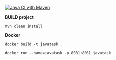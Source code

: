 [![Java CI with Maven](https://github.com/andronaft/JAVA_test_task/actions/workflows/build.yml/badge.svg?branch=main)](https://github.com/andronaft/JAVA_test_task/actions/workflows/build.yml)

**BUILD project** 

`mvn clean install`

**Docker**

`docker build -t javatask . `

`docker run --name=javatask -p 8081:8081 javatask`

